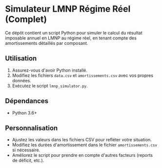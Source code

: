 # Simulateur LMNP Régime Réel (Complet)

Ce dépôt contient un script Python pour simuler le calcul du résultat imposable annuel en LMNP au régime réel, en tenant compte des amortissements détaillés par composant.

## Utilisation

1.  Assurez-vous d'avoir Python installé.
2.  Modifiez les fichiers `data.csv` et `amortissements.csv` avec vos propres données.
3.  Exécutez le script `lmnp_simulator.py`.

## Dépendances

* Python 3.6+

## Personnalisation

* Ajustez les valeurs dans les fichiers CSV pour refléter votre situation.
* Modifiez les durées d'amortissement dans le fichier `amortissements.csv` si nécessaire.
* Améliorez le script pour prendre en compte d'autres facteurs (reports de déficit, etc.).